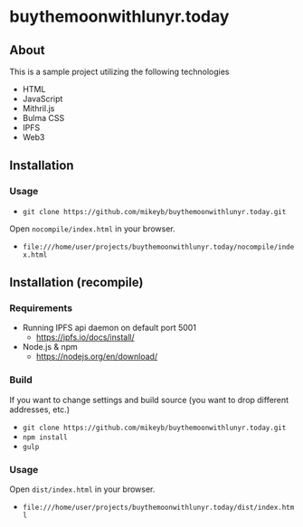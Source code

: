 #  buythemoonwithlunyr.today

##  About

This is a sample project utilizing the following technologies

*  HTML
*  JavaScript
*  Mithril.js
*  Bulma CSS
*  IPFS
*  Web3


##  Installation

###  Usage

*  `git clone https://github.com/mikeyb/buythemoonwithlunyr.today.git`

Open `nocompile/index.html` in your browser.

*  `file:///home/user/projects/buythemoonwithlunyr.today/nocompile/index.html`

##  Installation (recompile)

###  Requirements

*  Running IPFS api daemon on default port 5001
   *  https://ipfs.io/docs/install/
*  Node.js & npm
   *  https://nodejs.org/en/download/

###  Build
If you want to change settings and build source (you want to drop different addresses, etc.)

*  `git clone https://github.com/mikeyb/buythemoonwithlunyr.today.git`
*  `npm install`
*  `gulp`

###  Usage
Open `dist/index.html` in your browser.

*  `file:///home/user/projects/buythemoonwithlunyr.today/dist/index.html`
